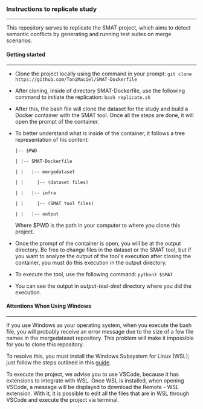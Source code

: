 ### Instructions to replicate study 

------

This repository serves to replicate the SMAT project, which aims to detect semantic conflicts by generating and running test suites on merge scenarios.

#### Getting started

------

- Clone the project locally using the command in your prompt: `git clone https://github.com/ToniMaciel/SMAT-Dockerfile`

- After cloning, inside of directory SMAT-Dockerfile, use the following command to initiate the replication: `bash replicate.sh`

-  After this, the bash file will clone the dataset for the study and build a Docker container with the SMAT tool. Once all the steps are done, it will open the prompt of the container. 

- To better understand what is inside of the container, it follows a tree representation of his content:

  ```
  |-- $PWD

  |	|-- SMAT-Dockerfile

  |	|	|-- mergedataset

  |	|	  |-- (dataset files)

  |	|	|-- infra

  |	|	  |-- (SMAT tool files)

  |	|	|-- output 
  
  ```			

  Where $PWD is the path in your computer to where you clone this project.

- Once the prompt of the container is open, you will be at the output directory. Be free to change files in the dataset or the SMAT tool, but if you want to analyze the output of the tool's execution after closing the container, you must do this execution in the output directory.

- To execute the tool, use the following command: `python3 $SMAT` 

- You can see the output in *output-test-dest* directory where you did the execution.

#### Attentions When Using Windows

------

If you use Windows as your operating system, when you execute the bash file, you will probably receive an error message due to the size of a few file names in the mergedataset repository. This problem will make it impossible for you to clone this repository.

To resolve this, you must install the Windows Subsystem for Linux (WSL); just follow the steps outlined in this [guide](https://docs.microsoft.com/pt-br/windows/wsl/install-win10). 

To execute the project, we advise you to use VSCode, because it has extensions to integrate with WSL. Once WSL is installed, when opening VSCode, a message will be displayed to download the Remote - WSL extension. With it, it is possible to edit all the files that are in WSL through VSCode and execute the project via terminal.
